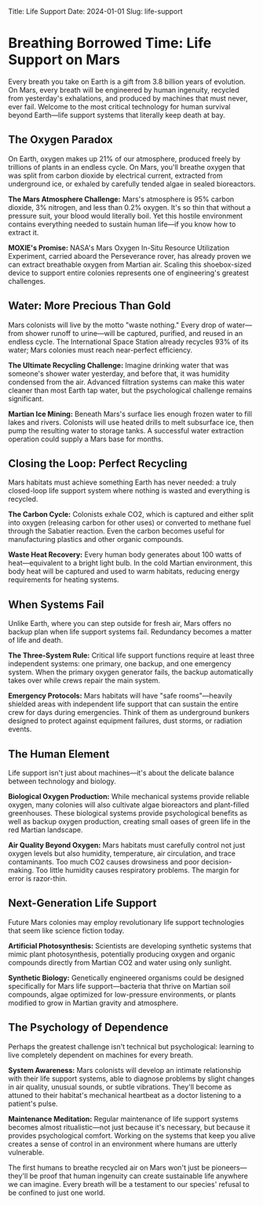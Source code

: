 Title: Life Support
Date: 2024-01-01
Slug: life-support

# Breathing Borrowed Time: Life Support on Mars

Every breath you take on Earth is a gift from 3.8 billion years of evolution. On Mars, every breath will be engineered by human ingenuity, recycled from yesterday's exhalations, and produced by machines that must never, ever fail. Welcome to the most critical technology for human survival beyond Earth—life support systems that literally keep death at bay.

## The Oxygen Paradox

On Earth, oxygen makes up 21% of our atmosphere, produced freely by trillions of plants in an endless cycle. On Mars, you'll breathe oxygen that was split from carbon dioxide by electrical current, extracted from underground ice, or exhaled by carefully tended algae in sealed bioreactors.

**The Mars Atmosphere Challenge:** Mars's atmosphere is 95% carbon dioxide, 3% nitrogen, and less than 0.2% oxygen. It's so thin that without a pressure suit, your blood would literally boil. Yet this hostile environment contains everything needed to sustain human life—if you know how to extract it.

**MOXIE's Promise:** NASA's Mars Oxygen In-Situ Resource Utilization Experiment, carried aboard the Perseverance rover, has already proven we can extract breathable oxygen from Martian air. Scaling this shoebox-sized device to support entire colonies represents one of engineering's greatest challenges.

## Water: More Precious Than Gold

Mars colonists will live by the motto "waste nothing." Every drop of water—from shower runoff to urine—will be captured, purified, and reused in an endless cycle. The International Space Station already recycles 93% of its water; Mars colonies must reach near-perfect efficiency.

**The Ultimate Recycling Challenge:** Imagine drinking water that was someone's shower water yesterday, and before that, it was humidity condensed from the air. Advanced filtration systems can make this water cleaner than most Earth tap water, but the psychological challenge remains significant.

**Martian Ice Mining:** Beneath Mars's surface lies enough frozen water to fill lakes and rivers. Colonists will use heated drills to melt subsurface ice, then pump the resulting water to storage tanks. A successful water extraction operation could supply a Mars base for months.

## Closing the Loop: Perfect Recycling

Mars habitats must achieve something Earth has never needed: a truly closed-loop life support system where nothing is wasted and everything is recycled.

**The Carbon Cycle:** Colonists exhale CO2, which is captured and either split into oxygen (releasing carbon for other uses) or converted to methane fuel through the Sabatier reaction. Even the carbon becomes useful for manufacturing plastics and other organic compounds.

**Waste Heat Recovery:** Every human body generates about 100 watts of heat—equivalent to a bright light bulb. In the cold Martian environment, this body heat will be captured and used to warm habitats, reducing energy requirements for heating systems.

## When Systems Fail

Unlike Earth, where you can step outside for fresh air, Mars offers no backup plan when life support systems fail. Redundancy becomes a matter of life and death.

**The Three-System Rule:** Critical life support functions require at least three independent systems: one primary, one backup, and one emergency system. When the primary oxygen generator fails, the backup automatically takes over while crews repair the main system.

**Emergency Protocols:** Mars habitats will have "safe rooms"—heavily shielded areas with independent life support that can sustain the entire crew for days during emergencies. Think of them as underground bunkers designed to protect against equipment failures, dust storms, or radiation events.

## The Human Element

Life support isn't just about machines—it's about the delicate balance between technology and biology.

**Biological Oxygen Production:** While mechanical systems provide reliable oxygen, many colonies will also cultivate algae bioreactors and plant-filled greenhouses. These biological systems provide psychological benefits as well as backup oxygen production, creating small oases of green life in the red Martian landscape.

**Air Quality Beyond Oxygen:** Mars habitats must carefully control not just oxygen levels but also humidity, temperature, air circulation, and trace contaminants. Too much CO2 causes drowsiness and poor decision-making. Too little humidity causes respiratory problems. The margin for error is razor-thin.

## Next-Generation Life Support

Future Mars colonies may employ revolutionary life support technologies that seem like science fiction today.

**Artificial Photosynthesis:** Scientists are developing synthetic systems that mimic plant photosynthesis, potentially producing oxygen and organic compounds directly from Martian CO2 and water using only sunlight.

**Synthetic Biology:** Genetically engineered organisms could be designed specifically for Mars life support—bacteria that thrive on Martian soil compounds, algae optimized for low-pressure environments, or plants modified to grow in Martian gravity and atmosphere.

## The Psychology of Dependence

Perhaps the greatest challenge isn't technical but psychological: learning to live completely dependent on machines for every breath.

**System Awareness:** Mars colonists will develop an intimate relationship with their life support systems, able to diagnose problems by slight changes in air quality, unusual sounds, or subtle vibrations. They'll become as attuned to their habitat's mechanical heartbeat as a doctor listening to a patient's pulse.

**Maintenance Meditation:** Regular maintenance of life support systems becomes almost ritualistic—not just because it's necessary, but because it provides psychological comfort. Working on the systems that keep you alive creates a sense of control in an environment where humans are utterly vulnerable.

The first humans to breathe recycled air on Mars won't just be pioneers—they'll be proof that human ingenuity can create sustainable life anywhere we can imagine. Every breath will be a testament to our species' refusal to be confined to just one world.